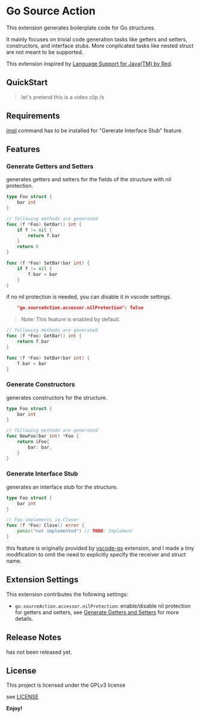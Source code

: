 Go Source Action
===

This extension generates boilerplate code for Go structures.

It mainly focuses on trivial code generation tasks like getters and setters, constructors, and interface stubs. More conplicated tasks like nested struct are not meant to be supported.

This extension inspired by [Language Support for Java(TM) by Red](https://marketplace.visualstudio.com/items?itemName=redhat.java).


## QuickStart

> let's pretend this is a video clip /s

## Requirements

[impl](https://github.com/josharian/impl) command has to be installed for "Gererate Interface Stub" feature.


## Features

### Generate Getters and Setters

generates getters and setters for the fields of the structure with nil protection.

```go
type Foo struct {
    bar int
}

// following methods are generated
func (f *Foo) GetBar() int {
    if f != nil {
        return f.bar
    }
    return 0
}

func (f *Foo) SetBar(bar int) {
    if f != nil {
        f.bar = bar
    }
}
```

if no nil protection is needed, you can disable it in vscode settings.

```json
    "go.sourceAction.accessor.nilProtection": false
```
> Note: This feature is enabled by default.

```go
// following methods are generated
func (f *Foo) GetBar() int {
    return f.bar
}

func (f *Foo) SetBar(bar int) {
    f.bar = bar
}
```
 

### Generate Constructors

generates constructors for the structure.

```go
type Foo struct {
    bar int
}

// following methods are generated
func NewFoo(bar int) *Foo {
    return &Foo{
        bar: bar,
    }
}
```

### Generate Interface Stub

generates an interface stub for the structure.

```go
type Foo struct {
    bar int
}

// Foo implements io.Closer
func (f *Foo) Close() error {
	panic("not implemented") // TODO: Implement
}
```

this feature is originally provided by [vscode-go](https://marketplace.visualstudio.com/items?itemName=golang.Go) extension, and I made a tiny modification to omit the need to explicitly specify the receiver and struct name.

## Extension Settings

This extension contributes the following settings:

* `go.sourceAction.accessor.nilProtection`: enable/disable nil protection for getters and setters, see [Generate Getters and Setters](#generate-getters-and-setters) for more details.

## Release Notes

has not been released yet.

## License

This project is licensed under the GPLv3 license

see [LICENSE](https://github.com/xckomorebi/go-source-action/blob/master/LICENSE)

**Enjoy!**
